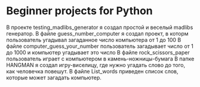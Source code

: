 # Beginner projects for Python
В проекте testing_madlibs_generator я создал простой и веселый madlibs генератор.
В файле guess_number_computer я создал проект, в которм пользователь угадывал загаданное число компьютера от 1 до 100
В файле computer_guess_your_number пользователь загадывает число от 1 до 1000 и компьютер угадывает это число
В файле rock_scissors_paper пользователь играет с компьютером в камень-ножницы-бумага
В папке HANGMAN я создал игру-виселицу, где нужно угадать слово до того, как человечка повешут. В файле List_words приведен список слов, которые может загадать компьютер.
